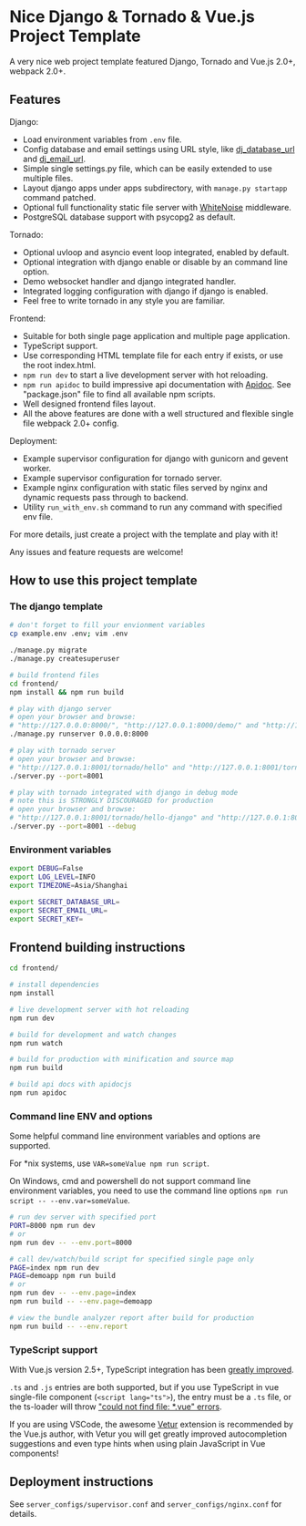 # Nice Django & Tornado & Vue.js Project Template

A very nice web project template featured Django, Tornado and Vue.js 2.0+, webpack 2.0+.

## Features

Django:

- Load environment variables from `.env` file.
- Config database and email settings using URL style, like [dj_database_url](https://github.com/kennethreitz/dj-database-url) and [dj_email_url](https://github.com/migonzalvar/dj-email-url).
- Simple single settings.py file, which can be easily extended to use multiple files.
- Layout django apps under apps subdirectory, with `manage.py startapp` command patched.
- Optional full functionality static file server with [WhiteNoise](http://whitenoise.evans.io/en/stable/django.html) middleware.
- PostgreSQL database support with psycopg2 as default.

Tornado:

- Optional uvloop and asyncio event loop integrated, enabled by default.
- Optional integration with django enable or disable by an command line option.
- Demo websocket handler and django integrated handler.
- Integrated logging configuration with django if django is enabled.
- Feel free to write tornado in any style you are familiar.

Frontend:

- Suitable for both single page application and multiple page application.
- TypeScript support.
- Use corresponding HTML template file for each entry if exists, or use the root index.html.
- `npm run dev` to start a live development server with hot reloading.
- `npm run apidoc` to build impressive api documentation with [Apidoc](http://apidocjs.com/).
  See "package.json" file to find all available npm scripts.
- Well designed frontend files layout.
- All the above features are done with a well structured and flexible single file webpack 2.0+ config.

Deployment:

- Example supervisor configuration for django with gunicorn and gevent worker.
- Example supervisor configuration for tornado server.
- Example nginx configuration with static files served by nginx and dynamic requests pass through to backend.
- Utility `run_with_env.sh` command to run any command with specified env file.

For more details, just create a project with the template and play with it!

Any issues and feature requests are welcome!

## How to use this project template

### The django template

```bash
# don't forget to fill your envionment variables
cp example.env .env; vim .env

./manage.py migrate
./manage.py createsuperuser

# build frontend files
cd frontend/
npm install && npm run build

# play with django server
# open your browser and browse:
# "http://127.0.0.0:8000/", "http://127.0.0.1:8000/demo/" and "http://127.0.0.1:8000/admin/"
./manage.py runserver 0.0.0.0:8000

# play with tornado server
# open your browser and browse:
# "http://127.0.0.1:8001/tornado/hello" and "http://127.0.0.1:8001/tornado/hello-socket"
./server.py --port=8001

# play with tornado integrated with django in debug mode
# note this is STRONGLY DISCOURAGED for production
# open your browser and browse:
# "http://127.0.0.1:8001/tornado/hello-django" and "http://127.0.0.1:8001/admin/"
./server.py --port=8001 --debug
```

### Environment variables

```bash
export DEBUG=False
export LOG_LEVEL=INFO
export TIMEZONE=Asia/Shanghai

export SECRET_DATABASE_URL=
export SECRET_EMAIL_URL=
export SECRET_KEY=
```

## Frontend building instructions

```bash
cd frontend/

# install dependencies
npm install

# live development server with hot reloading
npm run dev

# build for development and watch changes
npm run watch

# build for production with minification and source map
npm run build

# build api docs with apidocjs
npm run apidoc
```

### Command line ENV and options

Some helpful command line environment variables and options are supported.

For *nix systems, use `VAR=someValue npm run script`.

On Windows, cmd and powershell do not support command line environment variables,
you need to use the command line options `npm run script -- --env.var=someValue`.

```bash
# run dev server with specified port
PORT=8000 npm run dev
# or
npm run dev -- --env.port=8000

# call dev/watch/build script for specified single page only
PAGE=index npm run dev
PAGE=demoapp npm run build
# or
npm run dev -- --env.page=index
npm run build -- --env.page=demoapp

# view the bundle analyzer report after build for production
npm run build -- --env.report
```

### TypeScript support

With Vue.js version 2.5+, TypeScript integration has been [greatly improved][vue-2.5-typescript].

`.ts` and `.js` entries are both supported, but if you use TypeScript in
vue single-file component (`<script lang="ts">`), the entry must be a `.ts` file,
or the ts-loader will throw ["could not find file: *.vue" errors][ts-loader-vue-issue].

If you are using VSCode, the awesome [Vetur][] extension is recommended by the Vue.js author,
with Vetur you will get greatly improved autocompletion suggestions and even
type hints when using plain JavaScript in Vue components!

## Deployment instructions

See `server_configs/supervisor.conf` and `server_configs/nginx.conf` for details.

[vue-2.5-typescript]: https://medium.com/the-vue-point/upcoming-typescript-changes-in-vue-2-5-e9bd7e2ecf08
[ts-loader-vue-issue]: https://github.com/vuejs/vue-loader/issues/109
[Vetur]: https://github.com/vuejs/vetur
